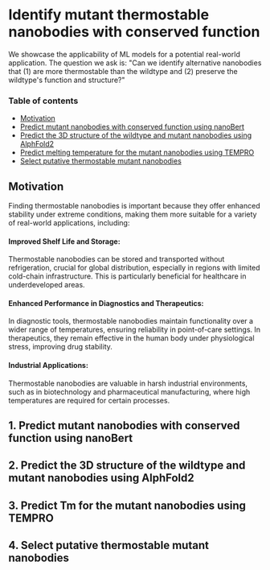 # Identify mutant thermostable nanobodies with conserved function

We showcase the applicability of ML models for a potential real-world application. The question we ask is: "Can we identify alternative nanobodies that (1) are more thermostable than the wildtype and (2) preserve the wildtype's function and structure?"

### Table of contents

- [Motivation](#motivation)
- [Predict mutant nanobodies with conserved function using nanoBert](#step1)
- [Predict the 3D structure of the wildtype and mutant nanobodies using AlphFold2](#step2)
- [Predict  melting temperature for the mutant nanobodies using TEMPRO](#step3)
- [Select putative thermostable mutant nanobodies](#step4)


## Motivation <a name="motivation"></a>

Finding thermostable nanobodies is important because they offer enhanced stability under extreme conditions, making them more suitable for a variety of real-world applications, including:

#### Improved Shelf Life and Storage:

Thermostable nanobodies can be stored and transported without refrigeration, crucial for global distribution, especially in regions with limited cold-chain infrastructure. This is particularly beneficial for healthcare in underdeveloped areas.

#### Enhanced Performance in Diagnostics and Therapeutics:

In diagnostic tools, thermostable nanobodies maintain functionality over a wider range of temperatures, ensuring reliability in point-of-care settings. In therapeutics, they remain effective in the human body under physiological stress, improving drug stability.

#### Industrial Applications:

Thermostable nanobodies are valuable in harsh industrial environments, such as in biotechnology and pharmaceutical manufacturing, where high temperatures are required for certain processes.

## 1. Predict mutant nanobodies with conserved function using nanoBert <a name="step1"></a>
## 2. Predict the 3D structure of the wildtype and mutant nanobodies using AlphFold2 <a name="step2"></a>
## 3. Predict Tm for the mutant nanobodies using TEMPRO <a name="step3"></a>
## 4. Select putative thermostable mutant nanobodies <a name="step4"></a>

